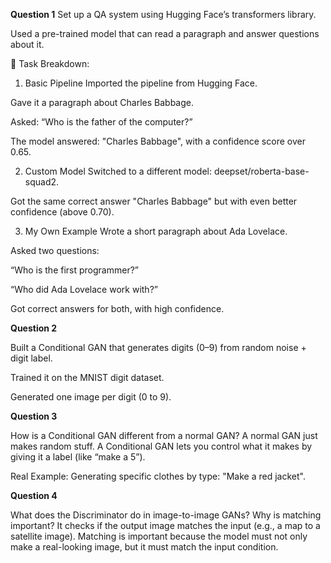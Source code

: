 **Question 1**
Set up a QA system using Hugging Face’s transformers library.

Used a pre-trained model that can read a paragraph and answer questions about it.

🔧 Task Breakdown:
1. Basic Pipeline
Imported the pipeline from Hugging Face.

Gave it a paragraph about Charles Babbage.

Asked: “Who is the father of the computer?”

The model answered: "Charles Babbage", with a confidence score over 0.65.

2. Custom Model
Switched to a different model: deepset/roberta-base-squad2.

Got the same correct answer "Charles Babbage" but with even better confidence (above 0.70).

3. My Own Example
Wrote a short paragraph about Ada Lovelace.

Asked two questions:

“Who is the first programmer?”

“Who did Ada Lovelace work with?”

Got correct answers for both, with high confidence.





**Question 2**

Built a Conditional GAN that generates digits (0–9) from random noise + digit label.

Trained it on the MNIST digit dataset.

Generated one image per digit (0 to 9).



**Question 3**

How is a Conditional GAN different from a normal GAN?
A normal GAN just makes random stuff.
A Conditional GAN lets you control what it makes by giving it a label (like “make a 5”).

Real Example: Generating specific clothes by type: "Make a red jacket".


**Question 4**

What does the Discriminator do in image-to-image GANs? Why is matching important?
It checks if the output image matches the input (e.g., a map to a satellite image).
Matching is important because the model must not only make a real-looking image, but it must match the input condition.
